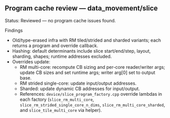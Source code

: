 ## Program cache review — data_movement/slice

Status: Reviewed — no program cache issues found.

Findings
- Old/type-erased infra with RM tiled/strided and sharded variants; each returns a program and override callback.
- Hashing: default determinants include slice start/end/step, layout, sharding, shapes; runtime addresses excluded.
- Overrides update:
  - RM multi-core: recompute CB sizing and per-core reader/writer args; update CB sizes and set runtime args; writer arg[0] set to output base.
  - RM strided single-core: update input/output addresses.
  - Sharded: update dynamic CB addresses for input/output.
  - References: `device/slice_program_factory.cpp` override lambdas in each factory (`slice_rm_multi_core`, `slice_rm_strided_single_core_n_dims`, `slice_rm_multi_core_sharded`, and `slice_tile_multi_core` via helper).
